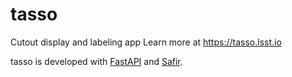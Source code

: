 # tasso

Cutout display and labeling app
Learn more at https://tasso.lsst.io

tasso is developed with [FastAPI](https://fastapi.tiangolo.com) and [Safir](https://safir.lsst.io).
